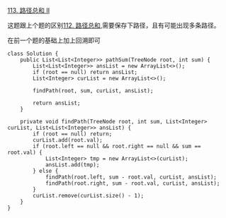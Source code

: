 [113. 路径总和 II](https://leetcode-cn.com/problems/path-sum-ii/description/)

这题跟上个题的区别[112. 路径总和](https://www.cnblogs.com/acbingo/p/9918084.html),需要保存下路径，且有可能出现多条路径。

在前一个题的基础上加上回溯即可

```
class Solution {
    public List<List<Integer>> pathSum(TreeNode root, int sum) {
        List<List<Integer>> ansList = new ArrayList<>();
        if (root == null) return ansList;
        List<Integer> curList = new ArrayList<>();

        findPath(root, sum, curList, ansList);

        return ansList;
    }

    private void findPath(TreeNode root, int sum, List<Integer> curList, List<List<Integer>> ansList) {
        if (root == null) return;
        curList.add(root.val);
        if (root.left == null && root.right == null && sum == root.val) {
            List<Integer> tmp = new ArrayList<>(curList);
            ansList.add(tmp);
        } else {
            findPath(root.left, sum - root.val, curList, ansList);
            findPath(root.right, sum - root.val, curList, ansList);
        }
        curList.remove(curList.size() - 1);
    }
}

```